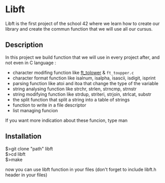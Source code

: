 # Libft

Libft is the first project of the school 42 where we learn how to create our library and create the commun function that we will use all our cursus.

## Description

In this project we build function that we will use in every project after, and not even in C language :  
- character modifing function like [ft_tolower](./src/ft_tolower.c) & `ft_toupper.c`  
- character format function like isalnum, isalpha, isascii, isdigit, isprint  
- parsing function like atoi and itoa that change the type of the variable  
- string analysing function like strchr, strlen, strncmp, strnstr  
- string modifying function like strdup, striteri, strjoin, strlcat, substr  
- the split function that split a string into a table of strings  
- function to write in a file descriptor  
- list managing funcion  

If you want more indication about these funcion, type man <function name>

## Installation

$\>git clone "path" libft  
$\>cd libft  
$\>make  

now you can use libft function in your files (don't forget to include libft.h header in your files)
